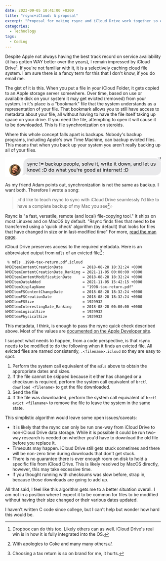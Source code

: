 ```yaml
---
date: 2023-09-05 10:41:00 +0200
title: "rsync+iCloud: A proposal"
excerpt: "Proposal for making rsync and iCloud Drive work together so evicted files are included in backups."
categories:
  - Technology
tags:
  - Coding
---
```


Despite Apple not always having the best track record on service availability (it has gotten WAY better over the years), I remain impressed by iCloud Drive[^1].  If you're not familiar with it, it is a selectively caching cloud file system.  I am sure there is a fancy term for this that I don't know, if you do email me.

The gist of it is this.  When you put a file in your iCloud Folder, it gets copied to an Apple storage server somewhere.  Over time, based on use or available disk on your system it may get evicted (removed) from your system.  In it's place is a "bookmark" file that the system understands as a representation of your file.  That bookmark allows you to still have access to metadata about your file, all without having to have the file itself taking up space on your drive.  If you need the file, attempting to open it will cause it to be downloaded.  This is file synchronization on steroids.

Where this whole concept falls apart is backups.  Nobody's backup programs, including Apple's own Time Machine, can backup evicted files.  This means that when you back up your system you aren't really backing up all of your files.

![Adam reminding us that sync is not backup in an iMessage comment](/img/2023/adam-rsync.png)

As my friend Adam points out, synchronization is not the same as backup.  I want both.  Therefore I wrote a song:

> 🎶I'd like to teach rsync to sync with iCloud Drive seamlessly
> I'd like to have a complete backup of my Mac you see[^2]🎶

Rsync is "a fast, versatile, remote (and local) file-copying tool." It ships on most Linuxes and on MacOS by default.  "Rsync finds files that need to be transferred using a 'quick check' algorithm (by default) that looks for files that have changed in size or in last-modified time" For more, [read the man page](https://download.samba.org/pub/rsync/rsync.1).

iCloud Drive preserves access to the required metadata.  Here is an abbreviated output from `mdls` of an evicted file[^3] :

```
 % mdls .1998-tax-return.pdf.icloud
kMDItemContentCreationDate         = 2018-08-28 18:32:24 +0000
kMDItemContentCreationDate_Ranking = 2021-11-05 00:00:00 +0000
kMDItemContentModificationDate     = 2018-08-28 18:32:24 +0000
kMDItemDateAdded                   = 2021-11-05 15:42:15 +0000
kMDItemDisplayName                 = "1998-tax-return.pdf"
kMDItemFSContentChangeDate         = 2018-08-28 18:32:24 +0000
kMDItemFSCreationDate              = 2018-08-28 18:32:24 +0000
kMDItemFSSize                      = 1929932
kMDItemInterestingDate_Ranking     = 2018-08-28 00:00:00 +0000
kMDItemLogicalSize                 = 1929932
kMDItemPhysicalSize                = 1929932
```

This metadata, I think, is enough to pass the rsync quick check described above.  Most of the values are [documented on the Apple Developer site](https://developer.apple.com/documentation/coreservices/kmditemfscontentchangedate).

I suspect what needs to happen, from a code perspective, is that rsync needs to be modified to do the following when it finds an evicted file.  All evicted files are named consistently, `.<filename>.icloud` so they are easy to spot.

1. Perform the system call equivalent of the `mdls` above to obtain the appropriate dates and sizes.
2. If the file cannot be skipped because it either has changed or a checksum is required, perform the system call equivalent of `brctl download <filename>` to get the file downloaded.
3. Send the file
4. If the file was downloaded, perform the system call equivalent of `brctl evict <filename>` to remove the file to leave the system in the same state.

This simplistic algorithm would leave some open issues/caveats:

- It is likely that the rsync can only be run one-way from iCloud Drive to non-iCloud Drive data storage.  While it is possible it could be run two-way research is needed on whether you'd have to download the old file before you replace it.
- Timeouts may happen.  iCloud Drive still gets stuck sometimes and there will be non-zero time during downloads that don't get stuck.
- There is no guarantee there is ever enough room on disk to hold a specific file from iCloud Drive.  This is likely resolved by MacOS directly, however, this may take excessive time.
- If you thought running with checksums was slow before, strap in, because those downloads are going to add up.

All that said, I feel like this algorithm gets me to a better situation overall.  I am not in a position where I expect it to be common for files to be modified without having their size changed or their various dates updated.

I haven't written C code since college, but I can't help but wonder how hard this would be.  

[^1]: Dropbox can do this too.  Likely others can as well.  iCloud Drive's real win is in how it is fully integrated into the OS.
[^2]: With apologies to Coke and many many others
[^3]: Choosing a tax return is so on brand for me, it hurts.
